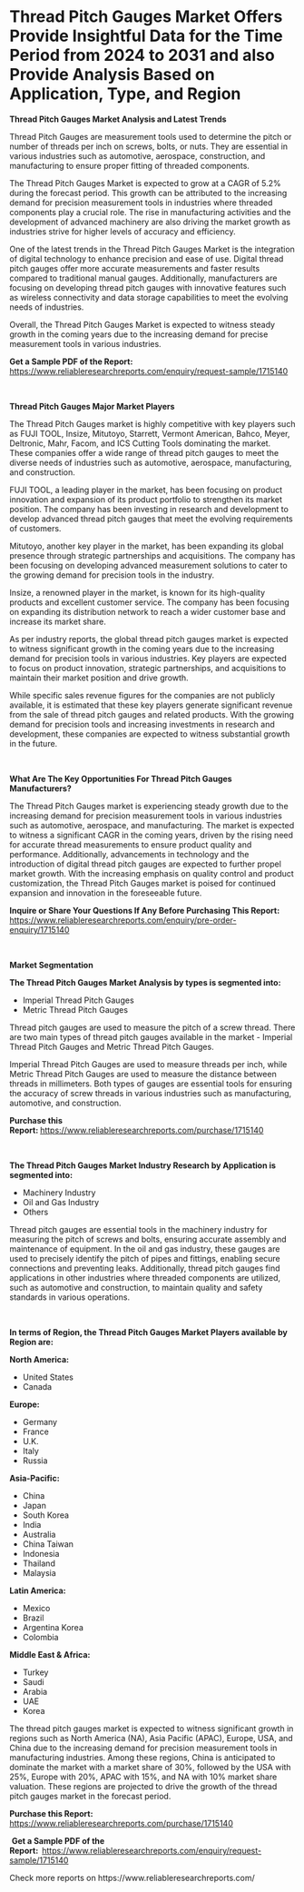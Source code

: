 <p><h1>Thread Pitch Gauges Market Offers Provide Insightful Data for the Time Period from 2024 to 2031 and also Provide Analysis Based on Application, Type, and Region</h1></p><p><strong>Thread Pitch Gauges Market Analysis and Latest Trends</strong></p>
<p><p>Thread Pitch Gauges are measurement tools used to determine the pitch or number of threads per inch on screws, bolts, or nuts. They are essential in various industries such as automotive, aerospace, construction, and manufacturing to ensure proper fitting of threaded components.</p><p>The Thread Pitch Gauges Market is expected to grow at a CAGR of 5.2% during the forecast period. This growth can be attributed to the increasing demand for precision measurement tools in industries where threaded components play a crucial role. The rise in manufacturing activities and the development of advanced machinery are also driving the market growth as industries strive for higher levels of accuracy and efficiency.</p><p>One of the latest trends in the Thread Pitch Gauges Market is the integration of digital technology to enhance precision and ease of use. Digital thread pitch gauges offer more accurate measurements and faster results compared to traditional manual gauges. Additionally, manufacturers are focusing on developing thread pitch gauges with innovative features such as wireless connectivity and data storage capabilities to meet the evolving needs of industries.</p><p>Overall, the Thread Pitch Gauges Market is expected to witness steady growth in the coming years due to the increasing demand for precise measurement tools in various industries.</p></p>
<p><strong>Get a Sample PDF of the Report:&nbsp;</strong> <a href="https://www.reliableresearchreports.com/enquiry/request-sample/1715140">https://www.reliableresearchreports.com/enquiry/request-sample/1715140</a></p>
<p>&nbsp;</p>
<p><strong>Thread Pitch Gauges Major Market Players</strong></p>
<p><p>The Thread Pitch Gauges market is highly competitive with key players such as FUJI TOOL, Insize, Mitutoyo, Starrett, Vermont American, Bahco, Meyer, Deltronic, Mahr, Facom, and ICS Cutting Tools dominating the market. These companies offer a wide range of thread pitch gauges to meet the diverse needs of industries such as automotive, aerospace, manufacturing, and construction.</p><p>FUJI TOOL, a leading player in the market, has been focusing on product innovation and expansion of its product portfolio to strengthen its market position. The company has been investing in research and development to develop advanced thread pitch gauges that meet the evolving requirements of customers.</p><p>Mitutoyo, another key player in the market, has been expanding its global presence through strategic partnerships and acquisitions. The company has been focusing on developing advanced measurement solutions to cater to the growing demand for precision tools in the industry.</p><p>Insize, a renowned player in the market, is known for its high-quality products and excellent customer service. The company has been focusing on expanding its distribution network to reach a wider customer base and increase its market share.</p><p>As per industry reports, the global thread pitch gauges market is expected to witness significant growth in the coming years due to the increasing demand for precision tools in various industries. Key players are expected to focus on product innovation, strategic partnerships, and acquisitions to maintain their market position and drive growth.</p><p>While specific sales revenue figures for the companies are not publicly available, it is estimated that these key players generate significant revenue from the sale of thread pitch gauges and related products. With the growing demand for precision tools and increasing investments in research and development, these companies are expected to witness substantial growth in the future.</p></p>
<p>&nbsp;</p>
<p><strong>What Are The Key Opportunities For Thread Pitch Gauges Manufacturers?</strong></p>
<p><p>The Thread Pitch Gauges market is experiencing steady growth due to the increasing demand for precision measurement tools in various industries such as automotive, aerospace, and manufacturing. The market is expected to witness a significant CAGR in the coming years, driven by the rising need for accurate thread measurements to ensure product quality and performance. Additionally, advancements in technology and the introduction of digital thread pitch gauges are expected to further propel market growth. With the increasing emphasis on quality control and product customization, the Thread Pitch Gauges market is poised for continued expansion and innovation in the foreseeable future.</p></p>
<p><strong>Inquire or Share Your Questions If Any Before Purchasing This Report:</strong> <a href="https://www.reliableresearchreports.com/enquiry/pre-order-enquiry/1715140">https://www.reliableresearchreports.com/enquiry/pre-order-enquiry/1715140</a></p>
<p>&nbsp;</p>
<p><strong>Market Segmentation</strong></p>
<p><strong>The Thread Pitch Gauges Market Analysis by types is segmented into:</strong></p>
<p><ul><li>Imperial Thread Pitch Gauges</li><li>Metric Thread Pitch Gauges</li></ul></p>
<p><p>Thread pitch gauges are used to measure the pitch of a screw thread. There are two main types of thread pitch gauges available in the market - Imperial Thread Pitch Gauges and Metric Thread Pitch Gauges. </p><p>Imperial Thread Pitch Gauges are used to measure threads per inch, while Metric Thread Pitch Gauges are used to measure the distance between threads in millimeters. Both types of gauges are essential tools for ensuring the accuracy of screw threads in various industries such as manufacturing, automotive, and construction.</p></p>
<p><strong>Purchase this Report:&nbsp;</strong><a href="https://www.reliableresearchreports.com/purchase/1715140">https://www.reliableresearchreports.com/purchase/1715140</a></p>
<p>&nbsp;</p>
<p><strong>The Thread Pitch Gauges Market Industry Research by Application is segmented into:</strong></p>
<p><ul><li>Machinery Industry</li><li>Oil and Gas Industry</li><li>Others</li></ul></p>
<p><p>Thread pitch gauges are essential tools in the machinery industry for measuring the pitch of screws and bolts, ensuring accurate assembly and maintenance of equipment. In the oil and gas industry, these gauges are used to precisely identify the pitch of pipes and fittings, enabling secure connections and preventing leaks. Additionally, thread pitch gauges find applications in other industries where threaded components are utilized, such as automotive and construction, to maintain quality and safety standards in various operations.</p></p>
<p>&nbsp;</p>
<p><strong>In terms of Region, the Thread Pitch Gauges Market Players available by Region are:</strong></p>
<p>
    <p> <strong> North America: </strong>
        <ul>
            <li>United States</li>
            <li>Canada</li>
        </ul>
        </p> 
    <p> <strong> Europe: </strong>
        <ul>
            <li>Germany</li>
            <li>France</li>
            <li>U.K.</li>
            <li>Italy</li>
            <li>Russia</li>
        </ul>
        </p> 
    <p> <strong> Asia-Pacific: </strong>
        <ul>
            <li>China</li>
            <li>Japan</li>
            <li>South Korea</li>
            <li>India</li>
            <li>Australia</li>
            <li>China Taiwan</li>
            <li>Indonesia</li>
            <li>Thailand</li>
            <li>Malaysia</li>
        </ul>
        </p> 
    <p> <strong> Latin America: </strong>
        <ul>
            <li>Mexico</li>
            <li>Brazil</li>
            <li>Argentina Korea</li>
            <li>Colombia</li>
        </ul>
        </p> 
    <p> <strong> Middle East & Africa: </strong>
        <ul>
            <li>Turkey</li>
            <li>Saudi</li>
            <li>Arabia</li>
            <li>UAE</li>
            <li>Korea</li>
        </ul>
    </p>
    </p>
<p><p>The thread pitch gauges market is expected to witness significant growth in regions such as North America (NA), Asia Pacific (APAC), Europe, USA, and China due to the increasing demand for precision measurement tools in manufacturing industries. Among these regions, China is anticipated to dominate the market with a market share of 30%, followed by the USA with 25%, Europe with 20%, APAC with 15%, and NA with 10% market share valuation. These regions are projected to drive the growth of the thread pitch gauges market in the forecast period.</p></p>
<p><strong>Purchase this Report: </strong><a href="https://www.reliableresearchreports.com/purchase/1715140">https://www.reliableresearchreports.com/purchase/1715140</a></p>
<p>&nbsp;<strong>Get a Sample PDF of the Report:&nbsp;&nbsp;</strong><a href="https://www.reliableresearchreports.com/enquiry/request-sample/1715140">https://www.reliableresearchreports.com/enquiry/request-sample/1715140</a></p>
<p><strong></strong></p>
<p>Check more reports on https://www.reliableresearchreports.com/</p>